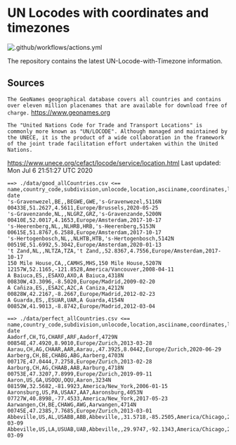 # UN Locodes with coordinates and timezones 
![.github/workflows/actions.yml](https://github.com/marek5050/UN-Locode-with-Timezone/workflows/.github/workflows/actions.yml/badge.svg)

The repository contains the latest UN-Locode-with-Timezone information.


## Sources
`The GeoNames geographical database covers all countries and contains over eleven million placenames that are available for download free of charge.`
https://www.geonames.org


`The "United Nations Code for Trade and Transport Locations" is commonly more known as "UN/LOCODE". Although managed and maintained by the UNECE, it is the product of a wide collaboration in the framework of the joint trade facilitation effort undertaken within the United Nations.`

https://www.unece.org/cefact/locode/service/location.html
Last updated:  Mon Jul 6 21:51:27 UTC 2020
```
==> ./data/good_allCountries.csv <==
name,country_code,subdivision,unlocode,location,asciiname,coordinates,latitude,longitude,timezone,modification date
's-Gravenwezel,BE,,BEGWE,GWE,'s-Gravenwezel,5116N 00433E,51.2627,4.5611,Europe/Brussels,2020-05-25
's-Gravenzande,NL,,NLGRZ,GRZ,'s-Gravenzande,5200N 00410E,52.0017,4.1653,Europe/Amsterdam,2017-10-17
's-Heerenberg,NL,,NLHRB,HRB,'s-Heerenberg,5153N 00615E,51.8767,6.2588,Europe/Amsterdam,2017-10-17
's-Hertogenbosch,NL,,NLHTB,HTB,'s-Hertogenbosch,5142N 00519E,51.6992,5.3042,Europe/Amsterdam,2020-01-13
't Zand,NL,,NLTZA,TZA,'t Zand,,52.8367,4.7556,Europe/Amsterdam,2017-10-17
150 Mile House,CA,,CAMHS,MHS,150 Mile House,5207N 12157W,52.1165,-121.8528,America/Vancouver,2008-04-11
A Baiuca,ES,,ESAXO,AXO,A Baiuca,4318N 00830W,43.3096,-8.5020,Europe/Madrid,2009-02-20
A Cañiza,ES,,ESA2C,A2C,A Caniza,4212N 00828W,42.2167,-8.2667,Europe/Madrid,2012-02-23
A Guarda,ES,,ESUAR,UAR,A Guarda,4154N 00852W,41.9013,-8.8742,Europe/Madrid,2012-03-04

==> ./data/perfect_allCountries.csv <==
name,country_code,subdivision,unlocode,location,asciiname,coordinates,latitude,longitude,timezone,modification date
Aadorf,CH,TG,CHARF,ARF,Aadorf,4729N 00854E,47.4920,8.9010,Europe/Zurich,2013-03-28
Aarau,CH,AG,CHAAR,AAR,Aarau,,47.3925,8.0442,Europe/Zurich,2020-06-29
Aarberg,CH,BE,CHABG,ABG,Aarberg,4703N 00717E,47.0444,7.2758,Europe/Zurich,2013-02-28
Aarburg,CH,AG,CHAAB,AAB,Aarburg,4718N 00753E,47.3207,7.8999,Europe/Zurich,2019-09-11
Aaron,US,GA,USOQU,OQU,Aaron,3234N 08159W,32.5682,-81.9923,America/New_York,2006-01-15
Aaronsburg,US,PA,USAA7,AA7,Aaronsburg,4053N 07727W,40.8998,-77.4533,America/New_York,2017-05-23
Aarwangen,CH,BE,CHAWG,AWG,Aarwangen,4714N 00745E,47.2385,7.7685,Europe/Zurich,2013-03-01
Abbeville,US,AL,USABB,ABB,Abbeville,,31.5718,-85.2505,America/Chicago,2017-03-09
Abbeville,US,LA,USUAB,UAB,Abbeville,,29.9747,-92.1343,America/Chicago,2017-03-09
```
